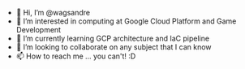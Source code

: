 - 👋 Hi, I’m @wagsandre
- 👀 I’m interested in computing at Google Cloud Platform and Game Development
- 🌱 I’m currently learning GCP architecture and IaC pipeline
- 💞️ I’m looking to collaborate on any subject that I can know
- 📫 How to reach me ... you can't! :D

<!---
wagsandre/wagsandre is a ✨ special ✨ repository because its `README.md` (this file) appears on your GitHub profile.
You can click the Preview link to take a look at your changes.
--->
